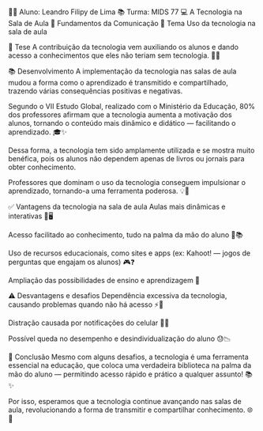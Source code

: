 👨‍🎓 Aluno: Leandro Filipy de Lima
📚 Turma: MIDS 77
💻 A Tecnologia na Sala de Aula
📖 Fundamentos da Comunicação
🎯 Tema
Uso da tecnologia na sala de aula

📝 Tese
A contribuição da tecnologia vem auxiliando os alunos e dando acesso a conhecimentos que eles não teriam sem tecnologia. 🚀📲

📚 Desenvolvimento
A implementação da tecnologia nas salas de aula mudou a forma como o aprendizado é transmitido e compartilhado, trazendo várias consequências positivas e negativas.

Segundo o VII Estudo Global, realizado com o Ministério da Educação, 80% dos professores afirmam que a tecnologia aumenta a motivação dos alunos, tornando o conteúdo mais dinâmico e didático — facilitando o aprendizado. 🎓✨

Dessa forma, a tecnologia tem sido amplamente utilizada e se mostra muito benéfica, pois os alunos não dependem apenas de livros ou jornais para obter conhecimento.

Professores que dominam o uso da tecnologia conseguem impulsionar o aprendizado, tornando-a uma ferramenta poderosa. 💡🎯

✅ Vantagens da tecnologia na sala de aula
Aulas mais dinâmicas e interativas 📱🖥️

Acesso facilitado ao conhecimento, tudo na palma da mão do aluno 📲📚

Uso de recursos educacionais, como sites e apps (ex: Kahoot! — jogos de perguntas que engajam os alunos) 🎮❓

Ampliação das possibilidades de ensino e aprendizagem 🌟

⚠️ Desvantagens e desafios
Dependência excessiva da tecnologia, causando problemas quando não há acesso ⚡🚫

Distração causada por notificações do celular 📵📱

Possível queda no desempenho e desindividualização do aluno 😓📉

🔮 Conclusão
Mesmo com alguns desafios, a tecnologia é uma ferramenta essencial na educação, que coloca uma verdadeira biblioteca na palma da mão do aluno — permitindo acesso rápido e prático a qualquer assunto! 📚✨

Por isso, esperamos que a tecnologia continue avançando nas salas de aula, revolucionando a forma de transmitir e compartilhar conhecimento. 🌐🚀

